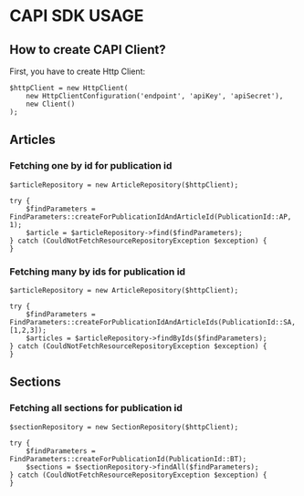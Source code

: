 # CAPI SDK USAGE

## How to create CAPI Client?

First, you have to create Http Client:

```
$httpClient = new HttpClient(
    new HttpClientConfiguration('endpoint', 'apiKey', 'apiSecret'),
    new Client()
);
```

## Articles

### Fetching one by id for publication id

```
$articleRepository = new ArticleRepository($httpClient);

try {
    $findParameters = FindParameters::createForPublicationIdAndArticleId(PublicationId::AP, 1);
    $article = $articleRepository->find($findParameters);
} catch (CouldNotFetchResourceRepositoryException $exception) {
}
```

### Fetching many by ids for publication id

```
$articleRepository = new ArticleRepository($httpClient);

try {
    $findParameters = FindParameters::createForPublicationIdAndArticleIds(PublicationId::SA, [1,2,3]);
    $articles = $articleRepository->findByIds($findParameters);
} catch (CouldNotFetchResourceRepositoryException $exception) {
}
```

## Sections

### Fetching all sections for publication id

```
$sectionRepository = new SectionRepository($httpClient);

try {
    $findParameters = FindParameters::createForPublicationId(PublicationId::BT);
    $sections = $sectionRepository->findAll($findParameters);
} catch (CouldNotFetchResourceRepositoryException $exception) {
}
```
